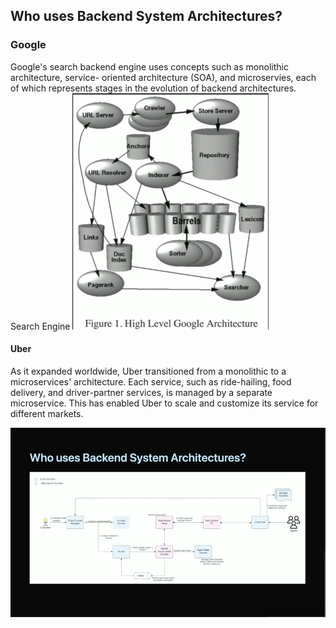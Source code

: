 ## Who uses Backend System Architectures?
### Google
Google's search backend engine uses concepts such as monolithic architecture, service-
oriented architecture (SOA), and microservies, each of which represents stages in the 
evolution of backend architectures.
Search Engine
![img_6.png](img_6.png)

#### Uber

As it expanded worldwide, Uber transitioned from a monolithic to a 
microservices' architecture. Each service, such as ride-hailing, 
food delivery, and driver-partner services,
is managed by a separate microservice. This has enabled Uber to scale 
and customize its service for different markets.

![img_7.png](img_7.png)